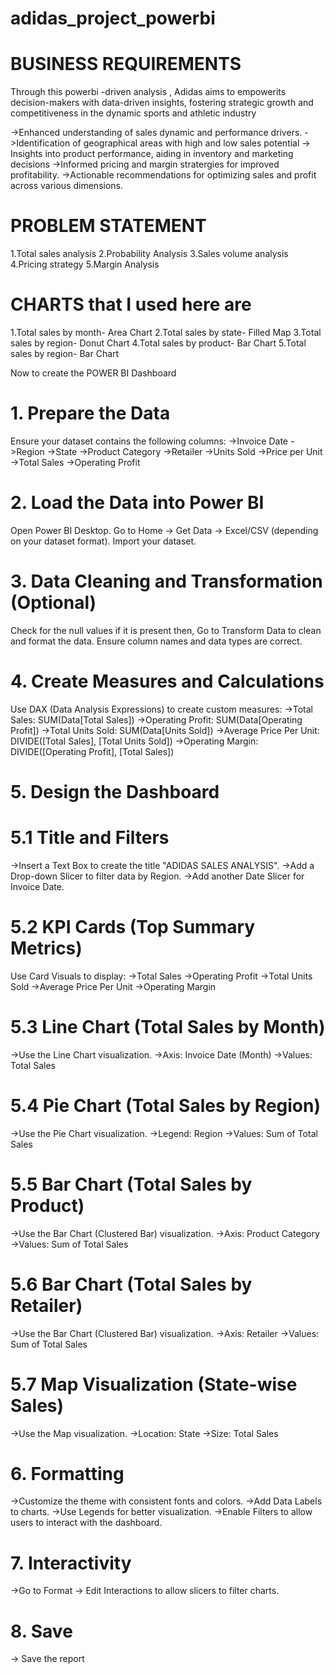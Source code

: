 # adidas_project_powerbi
# BUSINESS REQUIREMENTS
Through this powerbi -driven analysis , Adidas aims to empowerits decision-makers with data-driven insights, fostering strategic growth and competitiveness in the dynamic sports and athletic industry

->Enhanced understanding of sales dynamic and performance drivers.
->Identification of geographical areas with high and low sales potential
-> Insights into product performance, aiding in inventory and marketing decisions
->Informed pricing and margin stratergies for improved profitability.
->Actionable recommendations for optimizing sales and profit across various dimensions.

# PROBLEM STATEMENT
1.Total sales analysis
2.Probability Analysis
3.Sales volume analysis
4.Pricing strategy
5.Margin Analysis

# CHARTS that I used here are
1.Total sales by month-  Area Chart
2.Total sales by state- Filled Map
3.Total sales by region- Donut Chart
4.Total sales by product- Bar Chart
5.Total sales by region- Bar Chart


Now to create the POWER BI Dashboard

# 1. Prepare the Data
Ensure your dataset contains the following columns:
->Invoice Date
->Region
->State
->Product Category
->Retailer
->Units Sold
->Price per Unit
->Total Sales
->Operating Profit


# 2. Load the Data into Power BI
Open Power BI Desktop.
Go to Home → Get Data → Excel/CSV (depending on your dataset format).
Import your dataset.


# 3. Data Cleaning and Transformation (Optional) 
Check for the null values if it is present then, Go to Transform Data to clean and format the data.
Ensure column names and data types are correct.


# 4. Create Measures and Calculations
Use DAX (Data Analysis Expressions) to create custom measures:
->Total Sales: SUM(Data[Total Sales])
->Operating Profit: SUM(Data[Operating Profit])
->Total Units Sold: SUM(Data[Units Sold])
->Average Price Per Unit: DIVIDE([Total Sales], [Total Units Sold])
->Operating Margin: DIVIDE([Operating Profit], [Total Sales])


# 5. Design the Dashboard
# 5.1 Title and Filters
->Insert a Text Box to create the title "ADIDAS SALES ANALYSIS".
->Add a Drop-down Slicer to filter data by Region.
->Add another Date Slicer for Invoice Date.
# 5.2 KPI Cards (Top Summary Metrics)
Use Card Visuals to display:
->Total Sales
->Operating Profit
->Total Units Sold
->Average Price Per Unit
->Operating Margin
# 5.3 Line Chart (Total Sales by Month)
->Use the Line Chart visualization.
->Axis: Invoice Date (Month)
->Values: Total Sales
# 5.4 Pie Chart (Total Sales by Region)
->Use the Pie Chart visualization.
->Legend: Region
->Values: Sum of Total Sales
# 5.5 Bar Chart (Total Sales by Product)
->Use the Bar Chart (Clustered Bar) visualization.
->Axis: Product Category
->Values: Sum of Total Sales
# 5.6 Bar Chart (Total Sales by Retailer)
->Use the Bar Chart (Clustered Bar) visualization.
->Axis: Retailer
->Values: Sum of Total Sales
# 5.7 Map Visualization (State-wise Sales)
->Use the Map visualization.
->Location: State
->Size: Total Sales


# 6. Formatting
->Customize the theme with consistent fonts and colors.
->Add Data Labels to charts.
->Use Legends for better visualization.
->Enable Filters to allow users to interact with the dashboard.


# 7. Interactivity
->Go to Format → Edit Interactions to allow slicers to filter charts.

# 8. Save
-> Save the report
